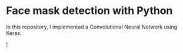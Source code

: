 # Face mask detection with Python
In this repository, I implemented a Convolutional Neural Network using Keras. 

[!](Face-mask-detection-with-python/frame.gif)
